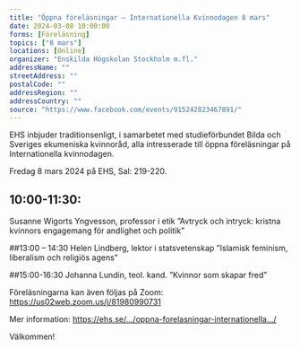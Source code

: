 ```yaml
---
title: "Öppna föreläsningar – Internationella Kvinnodagen 8 mars"
date: 2024-03-08 10:00:00
forms: [Föreläsning]
topics: ["8 mars"]
locations: [Online]
organizer: "Enskilda Högskolan Stockholm m.fl."
addressName: ""
streetAddress: ""
postalCode: ""
addressRegion: ""
addressCountry: ""
source: "https://www.facebook.com/events/915242823467891/"
---
```

EHS inbjuder traditionsenligt, i samarbetet med studieförbundet Bilda och Sveriges ekumeniska kvinnoråd, alla intresserade till öppna föreläsningar på Internationella kvinnodagen.

Fredag 8 mars 2024 på EHS, Sal: 219-220.

## 10:00-11:30:
Susanne Wigorts Yngvesson, professor i etik
”Avtryck och intryck: kristna kvinnors engagemang för andlighet och politik”

##13:00 – 14:30
Helen Lindberg, lektor i statsvetenskap
”Islamisk feminism, liberalism och religiös agens”

##15:00-16:30
Johanna Lundin, teol. kand.
”Kvinnor som skapar fred”

Föreläsningarna kan även följas på Zoom: https://us02web.zoom.us/j/81980990731

Mer information: https://ehs.se/.../oppna-forelasningar-internationella.../

Välkommen!
